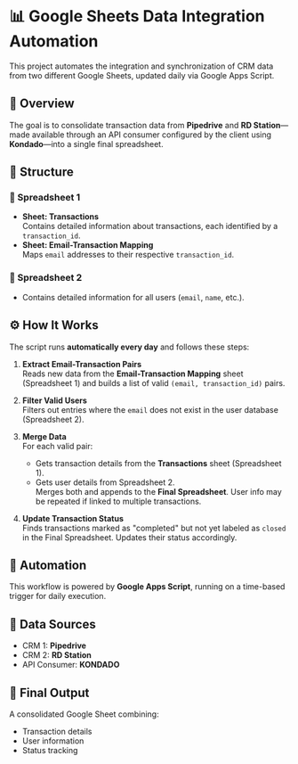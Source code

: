 # 📊 Google Sheets Data Integration Automation

This project automates the integration and synchronization of CRM data from two different Google Sheets, updated daily via Google Apps Script.

## 🚀 Overview

The goal is to consolidate transaction data from **Pipedrive** and **RD Station**—made available through an API consumer configured by the client using **Kondado**—into a single final spreadsheet.

## 🧩 Structure

### 📄 Spreadsheet 1
- **Sheet: Transactions**  
  Contains detailed information about transactions, each identified by a `transaction_id`.
- **Sheet: Email-Transaction Mapping**  
  Maps `email` addresses to their respective `transaction_id`.

### 📄 Spreadsheet 2
- Contains detailed information for all users (`email`, `name`, etc.).

## ⚙️ How It Works

The script runs **automatically every day** and follows these steps:

1. **Extract Email-Transaction Pairs**  
   Reads new data from the **Email-Transaction Mapping** sheet (Spreadsheet 1) and builds a list of valid `(email, transaction_id)` pairs.

2. **Filter Valid Users**  
   Filters out entries where the `email` does not exist in the user database (Spreadsheet 2).

3. **Merge Data**  
   For each valid pair:
   - Gets transaction details from the **Transactions** sheet (Spreadsheet 1).
   - Gets user details from Spreadsheet 2.  
   Merges both and appends to the **Final Spreadsheet**. User info may be repeated if linked to multiple transactions.

4. **Update Transaction Status**  
   Finds transactions marked as "completed" but not yet labeled as `closed` in the Final Spreadsheet. Updates their status accordingly.

## 🤖 Automation

This workflow is powered by **Google Apps Script**, running on a time-based trigger for daily execution.

## 🔌 Data Sources

- CRM 1: **Pipedrive**
- CRM 2: **RD Station**
- API Consumer: **KONDADO**

## 📁 Final Output

A consolidated Google Sheet combining:
- Transaction details
- User information
- Status tracking
